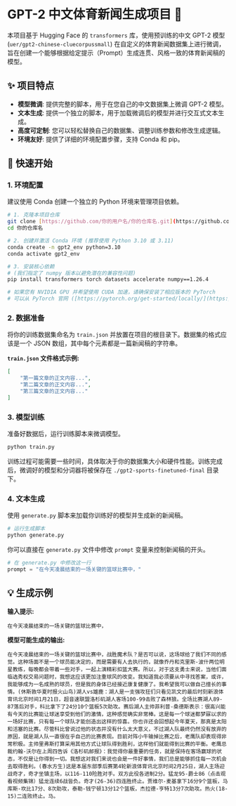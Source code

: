 # GPT-2 中文体育新闻生成项目 📝

本项目基于 Hugging Face 的 `transformers` 库，使用预训练的中文 GPT-2 模型 (`uer/gpt2-chinese-cluecorpussmall`) 在自定义的体育新闻数据集上进行微调，旨在创建一个能够根据给定提示（Prompt）生成连贯、风格一致的体育新闻稿的模型。

## ✨ 项目特点

- **模型微调**: 提供完整的脚本，用于在您自己的中文数据集上微调 GPT-2 模型。
- **文本生成**: 提供一个独立的脚本，用于加载微调后的模型并进行交互式文本生成。
- **高度可定制**: 您可以轻松替换自己的数据集、调整训练参数和修改生成逻辑。
- **环境友好**: 提供了详细的环境配置步骤，支持 Conda 和 pip。

## 🚀 快速开始

### 1. 环境配置

建议使用 Conda 创建一个独立的 Python 环境来管理项目依赖。

```bash
# 1. 克隆本项目仓库
git clone [https://github.com/你的用户名/你的仓库名.git](https://github.com/你的用户名/你的仓库名.git)
cd 你的仓库名

# 2. 创建并激活 Conda 环境 (推荐使用 Python 3.10 或 3.11)
conda create -n gpt2_env python=3.10
conda activate gpt2_env

# 3. 安装核心依赖
# (我们指定了 numpy 版本以避免潜在的兼容性问题)
pip install transformers torch datasets accelerate numpy==1.26.4

# 如果您有 NVIDIA GPU 并希望使用 CUDA 加速，请确保安装了相应版本的 PyTorch
# 可以从 PyTorch 官网 ([https://pytorch.org/get-started/locally/](https://pytorch.org/get-started/locally/)) 获取精确的安装命令
```

### 2. 数据准备

将你的训练数据集命名为 `train.json` 并放置在项目的根目录下。数据集的格式应该是一个 JSON 数组，其中每个元素都是一篇新闻稿的字符串。

**`train.json` 文件格式示例:**
```json
[
    "第一篇文章的正文内容...",
    "第二篇文章的正文内容...",
    "第三篇文章的正文内容..."
]
```

### 3. 模型训练

准备好数据后，运行训练脚本来微调模型。

```bash
python train.py
```
训练过程可能需要一些时间，具体取决于你的数据集大小和硬件性能。训练完成后，微调好的模型和分词器将被保存在 `./gpt2-sports-finetuned-final` 目录下。

### 4. 文本生成

使用 `generate.py` 脚本来加载你训练好的模型并生成新的新闻稿。

```bash
# 运行生成脚本
python generate.py
```
你可以直接在 `generate.py` 文件中修改 `prompt` 变量来控制新闻稿的开头。

```python
# 在 generate.py 中修改这一行
prompt = "在今天凌晨结束的一场关键的篮球比赛中，" 
```

## 💡 生成示例

**输入提示:**
```
在今天凌晨结束的一场关键的篮球比赛中，
```

**模型可能生成的输出:**
```
在今天凌晨结束的一场关键的篮球比赛中，战胜魔术队？是否可以说，这场球给了我们不同的感觉。这种场面不是一个球员能决定的，而是需要有人去执行的，就像乔丹和克里斯-波什两位明星教练，每晚都会带着一些对手，一起上演精彩扣篮大赛。所以，对于这支勇士来说，当他们面临选秀权交易问题时，我想这应该更加注重球风的改变。我知道我必须要从中寻找答案，或许，我能够成为一名成熟的球员，但是我的身体已经接近康复健康了。我希望我可以做自己擅长的事情。(休斯敦华夏时报火山鸟)湖人vs雄鹿：湖人是一支强攻狂们只看见凯文的最后时刻新浪体育讯北京时间1月21日，超音速联盟洛杉矶湖人客场100-99击败了森林狼。全场比赛湖人89-87落后对手，科比拿下了24分10个篮板5次助攻。赛后湖人主帅菲利普-桑德斯表示：很高兴能有今天的比赛能让球迷享受到他们的激情，这种感觉确实非常棒。这是每一个球迷都梦寐以求的一场好比赛，只有每一个球队才能创造出这样的惊喜。你也许还会回想起今年夏天，那真是太阳和活塞的比赛。尽管科比曾说过他的状态并没有什么太大意义，不过湖人队最终仍然没有放弃的原因，就是湖人队一直很在乎自己的比赛表现。目前对阵小牛输掉比赛之后，老鹰队却表现得非常积极。主帅里弗斯打算采用其他方式让球队得到胜利，这样他们就能得到比赛的平衡。老鹰总裁约翰-沃尔在上周四告诉《洛杉矶邮报》：我觉得你最重要的任务，就是保持在客场赢球的状态，不仅是让你得到一切。我想这对我们来说也会是一件好事情，我们总是能够抓住每一次机会去取得胜利。(春水方生)这是本届东部季后赛第4轮新浪体育讯北京时间2月25日，湖人主场迎战奇才，奇才坐镇主场，以116-110险胜对手。双方此役各进制2分。猛龙95-爵士86（点击观看视频集锦）猛龙连续6战皆负。奇才(26-36)四连胜终止。贾维尔-麦基拿下16分9个篮板，马库斯-坎比17分、8次助攻，泰勒-钱宁顿13分12个篮板，杰拉德-亨特13分7次助攻。热火(18-15)二连败终止。马。
```

